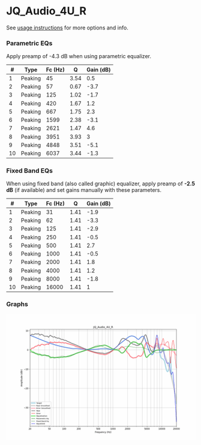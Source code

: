 # JQ_Audio_4U_R
See [usage instructions](https://github.com/jaakkopasanen/AutoEq#usage) for more options and info.

### Parametric EQs
Apply preamp of -4.3 dB when using parametric equalizer.

|   # | Type    |   Fc (Hz) |    Q |   Gain (dB) |
|-----|---------|-----------|------|-------------|
|   1 | Peaking |        45 | 3.54 |         0.5 |
|   2 | Peaking |        57 | 0.67 |        -3.7 |
|   3 | Peaking |       125 | 1.02 |        -1.7 |
|   4 | Peaking |       420 | 1.67 |         1.2 |
|   5 | Peaking |       667 | 1.75 |         2.3 |
|   6 | Peaking |      1599 | 2.38 |        -3.1 |
|   7 | Peaking |      2621 | 1.47 |         4.6 |
|   8 | Peaking |      3951 | 3.93 |         3   |
|   9 | Peaking |      4848 | 3.51 |        -5.1 |
|  10 | Peaking |      6037 | 3.44 |        -1.3 |

### Fixed Band EQs
When using fixed band (also called graphic) equalizer, apply preamp of **-2.5 dB** (if available) and set gains manually with these parameters.

|   # | Type    |   Fc (Hz) |    Q |   Gain (dB) |
|-----|---------|-----------|------|-------------|
|   1 | Peaking |        31 | 1.41 |        -1.9 |
|   2 | Peaking |        62 | 1.41 |        -3.3 |
|   3 | Peaking |       125 | 1.41 |        -2.9 |
|   4 | Peaking |       250 | 1.41 |        -0.5 |
|   5 | Peaking |       500 | 1.41 |         2.7 |
|   6 | Peaking |      1000 | 1.41 |        -0.5 |
|   7 | Peaking |      2000 | 1.41 |         1.8 |
|   8 | Peaking |      4000 | 1.41 |         1.2 |
|   9 | Peaking |      8000 | 1.41 |        -1.8 |
|  10 | Peaking |     16000 | 1.41 |         1   |

### Graphs
![](./JQ_Audio_4U_R.png)
